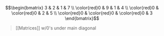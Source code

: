 $$\begin{bmatrix} 
3 & 2 & 1 & 7 \\
\color{red}0 & 9 & 1 & 4 \\
\color{red}0 & \color{red}0 & 2 & 5 \\
\color{red}0 & \color{red}0 & \color{red}0 & 3
\end{bmatrix}$$
>[[Matrices]] w/0's under main diagonal